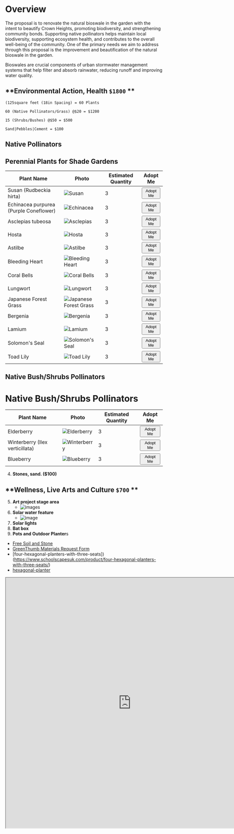 # Overview

The proposal is to renovate the natural bioswale in the garden with the intent to beautify Crown Heights, promoting biodiversity, and strengthening community bonds. Supporting native pollinators helps maintain local biodiversity, supporting ecosystem health, and contributes to the overall well-being of the community. One of the primary needs we aim to address through this proposal is the improvement and beautification of the natural bioswale in the garden.

Bioswales are crucial components of urban stormwater management systems that help filter and absorb rainwater, reducing runoff and improving water quality.

## **Environmental Action, Health `$1800` **

```
(125square feet (18in Spacing) = 60 Plants
```

```
60 (Native Pollinators/Grass) @$20 = $1200
```

```
15 (Shrubs/Bushes) @$50 = $500
```

```
Sand|Pebbles|Cement = $100
```

## **Native Pollinators**
## Perennial Plants for Shade Gardens

| Plant Name                        | Photo                                                | Estimated Quantity | Adopt Me         |
| --------------------------------- | ---------------------------------------------------- | ------------------- | ---------------- |
| Susan (Rudbeckia hirta)           | ![Susan](https://github.com/WLS-Community-Garden-Green-Fund-2023/green-fund-walt-l-shamel-community-garden2023.github.io/assets/22154417/a4c89600-1bda-4c65-8fbf-674c3a26b296) | 3                   | <button class="button button--primary button--lg">Adopt Me</button> |
| Echinacea purpurea (Purple Coneflower) | ![Echinacea](https://github.com/WLS-Community-Garden-Green-Fund-2023/green-fund-walt-l-shamel-community-garden2023.github.io/assets/22154417/a41aa48c-19d7-48ed-932d-5b27da2a5654) | 3                   | <button class="button button--primary button--lg">Adopt Me</button> |
| Asclepias tubeosa                 | ![Asclepias](https://github.com/WLS-Community-Garden-Green-Fund-2023/green-fund-walt-l-shamel-community-garden2023.github.io/assets/22154417/e5105c57-3616-4318-818c-4b45d6fcc44d) | 3                   | <button class="button button--primary button--lg">Adopt Me</button> |
| Hosta                             | ![Hosta](https://github.com/WLS-Community-Garden-Green-Fund-2023/green-fund-walt-l-shamel-community-garden2023.github.io/assets/22154417/04e72e2c-f178-48d2-a2c1-953a05282545) | 3                   | <button class="button button--primary button--lg">Adopt Me</button> |
| Astilbe                            | ![Astilbe](https://github.com/WLS-Community-Garden-Green-Fund-2023/green-fund-walt-l-shamel-community-garden2023.github.io/assets/22154417/242fd8b1-484d-4b8a-af09-2f3ff56428a4) | 3                   | <button class="button button--primary button--lg">Adopt Me</button> |
| Bleeding Heart                     | ![Bleeding Heart](https://github.com/WLS-Community-Garden-Green-Fund-2023/green-fund-walt-l-shamel-community-garden2023.github.io/assets/22154417/3ada3baf-d2cd-490e-a5af-8d73ae203470) | 3                   | <button class="button button--primary button--lg">Adopt Me</button> |
| Coral Bells                        | ![Coral Bells](https://github.com/WLS-Community-Garden-Green-Fund-2023/green-fund-walt-l-shamel-community-garden2023.github.io/assets/22154417/6351bbde-d42b-4d7d-949e-f0dcfc649aa6) | 3                   | <button class="button button--primary button--lg">Adopt Me</button> |
| Lungwort                            | ![Lungwort](https://github.com/WLS-Community-Garden-Green-Fund-2023/green-fund-walt-l-shamel-community-garden2023.github.io/assets/22154417/aad12e91-c3e8-47a1-b74d-25c50441338d) | 3                   | <button class="button button--primary button--lg">Adopt Me</button> |
| Japanese Forest Grass               | ![Japanese Forest Grass](https://github.com/WLS-Community-Garden-Green-Fund-2023/green-fund-walt-l-shamel-community-garden2023.github.io/assets/22154417/5085a073-43a6-4c27-a66b-cda6e9551597) | 3                   | <button class="button button--primary button--lg">Adopt Me</button> |
| Bergenia                           | ![Bergenia](https://github.com/WLS-Community-Garden-Green-Fund-2023/green-fund-walt-l-shamel-community-garden2023.github.io/assets/22154417/6eb8558d-6582-44a2-8170-a223af2a3fa6) | 3                   | <button class="button button--primary button--lg">Adopt Me</button> |
| Lamium                             | ![Lamium](https://github.com/WLS-Community-Garden-Green-Fund-2023/green-fund-walt-l-shamel-community-garden2023.github.io/assets/22154417/67346be5-ab47-4876-807d-7862f6387357) | 3                   | <button class="button button--primary button--lg">Adopt Me</button> |
| Solomon's Seal                       | ![Solomon's Seal](https://github.com/WLS-Community-Garden-Green-Fund-2023/green-fund-walt-l-shamel-community-garden2023.github.io/assets/22154417/ec3a1448-dc78-4a3e-b803-ad999192a4bd) | 3                   | <button class="button button--primary button--lg">Adopt Me</button> |
| Toad Lily                             | ![Toad Lily](https://github.com/WLS-Community-Garden-Green-Fund-2023/green-fund-walt-l-shamel-community-garden2023.github.io/assets/22154417/0178464c-dd92-4803-a928-8f95db47d786) | 3                   | <button class="button button--primary button--lg">Adopt Me</button> |


## **Native Bush/Shrubs Pollinators**

# Native Bush/Shrubs Pollinators
| Plant Name                        | Photo                                                | Estimated Quantity | Adopt Me         |
| --------------------------------- | ---------------------------------------------------- | ------------------- | ---------------- |
| Elderberry                        | ![Elderberry](https://github.com/WLS-Community-Garden-Green-Fund-2023/green-fund-walt-l-shamel-community-garden2023.github.io/assets/22154417/1e444ab3-9fba-405a-aeaa-a7d97bd6a8ff) | 3                   | <button class="button button--primary button--lg">Adopt Me</button> |
| Winterberry (Ilex verticillata)   | ![Winterberry](https://github.com/WLS-Community-Garden-Green-Fund-2023/green-fund-walt-l-shamel-community-garden2023.github.io/assets/22154417/d7ec23e1-a761-480d-b6ef-6a72049623dd) | 3                   | <button class="button button--primary button--lg">Adopt Me</button> |
| Blueberry                          | ![Blueberry](https://github.com/WLS-Community-Garden-Green-Fund-2023/green-fund-walt-l-shamel-community-garden2023.github.io/assets/22154417/5950ce50-3cff-486c-870a-55c412841cb9) | 3 |  <button class="button button--primary button--lg">Adopt Me</button>






4. **Stones, sand. ($100)**

## **Wellness, Live Arts and Culture `$700` **

5. **Art project stage area**
   - ![images](https://github.com/WLS-Community-Garden-Green-Fund-2023/green-fund-walt-l-shamel-community-garden2023.github.io/assets/22154417/e8795846-080c-4b47-ba54-df9164e04919)
7. **Solar water feature**
   -  ![image](https://github.com/WLS-Community-Garden-Green-Fund-2023/green-fund-walt-l-shamel-community-garden2023.github.io/assets/22154417/af00ea4f-48f1-4a03-bfce-446401a94d17)
9. **Solar lights**
10. **Bat box**
11. **Pots and Outdoor Planter**s

- [Free Soil and Stone](https://www.nyc.gov/site/oer/safe-land/clean-soil-request.page)
- [GreenThumb Materials Request Form](https://forms.office.com/pages/responsepage.aspx?id=x2_1MoFfIk6pWxXaZlE777vIgzjC_gFHh0eUoNhEMEdURjRHS1NTWkI1R1FMU1A1RUdTMk8zTzc0UiQlQCN0PWcu&web=1&wdLOR=c200F2626-A017-4E11-B359-51D209B0DE43)
- [four-hexagonal-planters-with-three-seats])(https://www.schoolscapesuk.com/product/four-hexagonal-planters-with-three-seats/)
- [hexagonal-planter](https://caledoniaplay.com/product/hexagonal-planter/)

<div>
  <iframe id="inlineFrameExample"
      title="Inline Frame Example"
      width="800"
      height="800"
      src="https://app.sketchup.com/share/tc/northAmerica/L4YbvX11ABA?stoken=YJ_EdnWwp9Nfq3Na-boA3vhL1m1YJ05OEPx5vuN_ahtYmBbIA-eKFN81QieEgJRN&source=web">
  </iframe>
</div>

